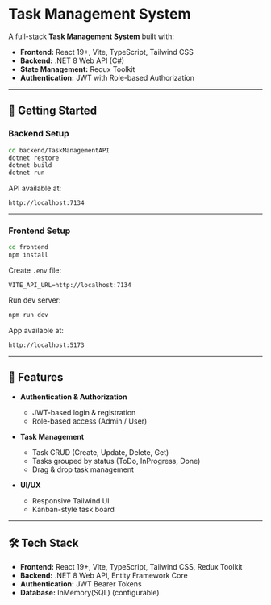 # Task Management System

A full-stack **Task Management System** built with:

- **Frontend:** React 19+, Vite, TypeScript, Tailwind CSS  
- **Backend:** .NET 8 Web API (C#)  
- **State Management:** Redux Toolkit  
- **Authentication:** JWT with Role-based Authorization  

---

## 🚀 Getting Started

### Backend Setup

```bash
cd backend/TaskManagementAPI
dotnet restore
dotnet build
dotnet run
```

API available at:
```
http://localhost:7134
```

---

### Frontend Setup

```bash
cd frontend
npm install
```

Create `.env` file:
```env
VITE_API_URL=http://localhost:7134
```

Run dev server:
```bash
npm run dev
```

App available at:
```
http://localhost:5173
```

---

## 🔑 Features

- **Authentication & Authorization**
  - JWT-based login & registration  
  - Role-based access (Admin / User)  

- **Task Management**
  - Task CRUD (Create, Update, Delete, Get)  
  - Tasks grouped by status (ToDo, InProgress, Done)  
  - Drag & drop task management  

- **UI/UX**
  - Responsive Tailwind UI  
  - Kanban-style task board  

---

## 🛠 Tech Stack

- **Frontend:** React 19+, Vite, TypeScript, Tailwind CSS, Redux Toolkit  
- **Backend:** .NET 8 Web API, Entity Framework Core  
- **Authentication:** JWT Bearer Tokens  
- **Database:** InMemory(SQL) (configurable)  
